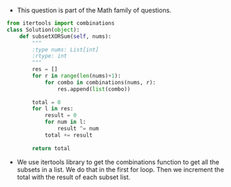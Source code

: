 - This question is part of the Math family of questions.

```python
from itertools import combinations	
class Solution(object):
	def subsetXORSum(self, nums):
		"""
		:type nums: List[int]
		:rtype: int
		"""
		res = []
		for r in range(len(nums)+1):
			for combo in combinations(nums, r):
				res.append(list(combo))
				
		total = 0
		for l in res:
			result = 0
			for num in l:
				result ^= num
			total += result
		
		return total
```

- We use itertools library to get the combinations function to get all the subsets in a list. We do that in the first for loop. Then we increment the total with the result of each subset list. 

